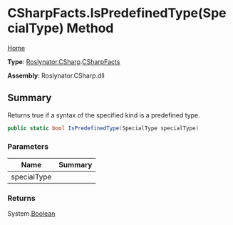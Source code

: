 # CSharpFacts\.IsPredefinedType\(SpecialType\) Method

[Home](../../../../README.md)

**Type**: [Roslynator.CSharp](../../README.md)\.[CSharpFacts](../README.md)

**Assembly**: Roslynator\.CSharp\.dll

## Summary

Returns true if a syntax of the specified kind is a predefined type\.

```csharp
public static bool IsPredefinedType(SpecialType specialType)
```

### Parameters

| Name | Summary |
| ---- | ------- |
| specialType | |

### Returns

System\.[Boolean](https://docs.microsoft.com/en-us/dotnet/api/system.boolean)

